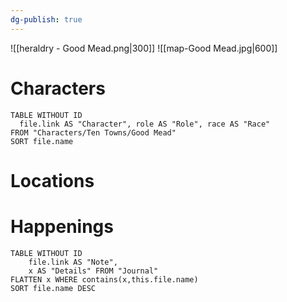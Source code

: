 ```yaml
---
dg-publish: true
---
```

![[heraldry - Good Mead.png|300]]
![[map-Good Mead.jpg|600]]
# Characters

```dataview 
TABLE WITHOUT ID
  file.link AS "Character", role AS "Role", race AS "Race"
FROM "Characters/Ten Towns/Good Mead"
SORT file.name
```

# Locations
# Happenings
```dataview
TABLE WITHOUT ID
	file.link AS "Note", 
	x AS "Details" FROM "Journal"
FLATTEN x WHERE contains(x,this.file.name) 
SORT file.name DESC
```
